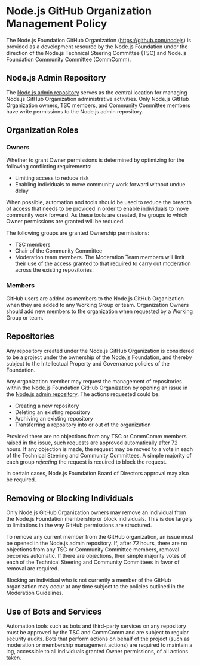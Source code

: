 # Node.js GitHub Organization Management Policy

The Node.js Foundation GitHub Organization (https://github.com/nodejs) is
provided as a development resource by the Node.js Foundation under the direction
of the Node.js Technical Steering Committee (TSC) and Node.js Foundation
Community Committee (CommComm).

## Node.js Admin Repository

The [Node.js admin repository][nodejs/admin] serves as the
central location for managing Node.js GitHub Organization administrative
activities. Only Node.js GitHub Organization owners, TSC members, and Community
Committee members have write permissions to the Node.js admin repository.

## Organization Roles

### Owners

Whether to grant Owner permissions is determined by optimizing
for the following conflicting requirements:

* Limiting access to reduce risk
* Enabling individuals to move community work forward without undue delay

When possible, automation and tools should be used to reduce the breadth of
access that needs to be provided in order to enable individuals to move
community work forward. As these tools are created, the groups to which
Owner permissions are granted will be reduced.

The following groups are granted Ownership permissions:

* TSC members
* Chair of the Community Committee
* Moderation team members. The Moderation Team members
will limit their use of the access granted to that required to carry out
moderation across the existing repositories.

### Members

GitHub users are added as members to the Node.js GitHub Organization when they
are added to any Working Group or team. Organization Owners should add new
members to the organization when requested by a Working Group or team.

## Repositories

Any repository created under the Node.js GitHub Organization is considered to be
a project under the ownership of the Node.js Foundation, and thereby subject
to the Intellectual Property and Governance policies of the Foundation.

Any organization member may request the management of repositories within the
Node.js Foundation GitHub Organization by opening an issue in the
[Node.js admin repository][nodejs/admin]. The actions requested could be:

- Creating a new repository
- Deleting an existing repository
- Archiving an existing repository
- Transferring a repository into or out of the organization

Provided there are no objections from any TSC or CommComm members raised in
the issue, such requests are approved automatically after 72 hours. If any
objection is made, the request may be moved to a vote in each of the
Technical Steering and Community Committees.  A simple majority of each group
*rejecting* the request is required to block the request.

In certain cases, Node.js Foundation Board of Directors approval may also be
required.

## Removing or Blocking Individuals

Only Node.js GitHub Organization owners may remove an individual from the
Node.js Foundation membership or block individuals. This is due largely to
limitations in the way GitHub permissions are structured.

To remove any current member from the GitHub organization, an issue must be
opened in the Node.js admin repository. If, after 72 hours, there are no
objections from any TSC or Community Committee members, removal becomes
automatic. If there are objections, then simple majority votes of each of the
Technical Steering and Community Committees in favor of removal are required.

Blocking an individual who is not currently a member of the GitHub organization
may occur at any time subject to the policies outlined in the Moderation
Guidelines.

## Use of Bots and Services

Automation tools such as bots and third-party services on any repository must
be approved by the TSC and CommComm and are subject to regular security audits.
Bots that perform actions on behalf of the project (such as moderation or membership
management actions) are required to maintain a log, accessible to all individuals
granted Owner permissions, of all actions taken.

[nodejs/admin]: https://github.com/nodejs/admin
